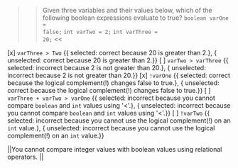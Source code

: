 >>Given three variables and their values below, which of the following boolean expressions evaluate to true?
<code>boolean varOne = false;</code>
<code>int varTwo  = 2;</code>
<code>int varThree = 20;</code> <<

[x] <code>varThree &gt; Two</code> {{ selected: correct because 20 is greater than 2.}, { unselected: correct because 20 is greater than 2.}}
[ ] <code>varTwo &gt; varThree</code> {{ selected: incorrect because 2 is not greater than 20.}, { unselected: incorrect because 2 is not greater than 20.}}
[x] <code>!varOne</code> {{ selected: correct because the logical complement(!) changes false to true.}, { unselected: correct because the logical complement(!) changes false to true.}}
[ ] <code>varThree + varTwo &gt; varOne</code> {{ selected: incorrect because you cannot compare <code>boolean</code> and <code>int</code> values using '&lt;'.}, { unselected: incorrect because you cannot compare <code>boolean</code> and <code>int</code> values using '&lt;'.}}
[ ] <code>!varTwo</code> {{ selected: incorrect because you cannot use the logical complement(!) on an <code>int</code> value.}, { unselected: incorrect because you cannot use the logical complement(!) on an <code>int</code> value.}}

||You cannot compare integer values with boolean values using relational operators. ||

